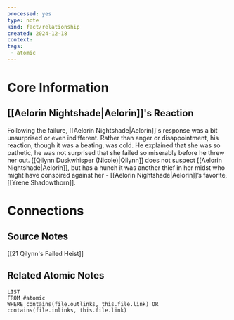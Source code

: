```yaml
---
processed: yes
type: note
kind: fact/relationship
created: 2024-12-18
context: 
tags:
 - atomic
---
```

# Core Information
## [[Aelorin Nightshade|Aelorin]]'s Reaction
Following the failure, [[Aelorin Nightshade|Aelorin]]'s response was a bit unsurprised or even indifferent. Rather than anger or disappointment, his reaction, though it was a beating, was cold. He explained that she was so pathetic, he was not surprised that she failed so miserably before he threw her out. [[Qilynn Duskwhisper (Nicole)|Qilynn]] does not suspect [[Aelorin Nightshade|Aelorin]], but has a hunch it was another thief in her midst who might have conspired against her - [[Aelorin Nightshade|Aelorin]]’s favorite, [[Yrene Shadowthorn]].

# Connections
## Source Notes
[[21 Qilynn's Failed Heist]]

## Related Atomic Notes
```dataview
LIST
FROM #atomic
WHERE contains(file.outlinks, this.file.link) OR contains(file.inlinks, this.file.link)
```